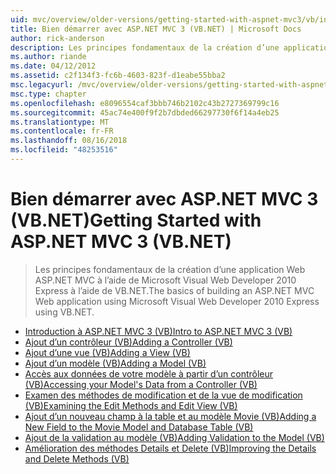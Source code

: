 ```yaml
---
uid: mvc/overview/older-versions/getting-started-with-aspnet-mvc3/vb/index
title: Bien démarrer avec ASP.NET MVC 3 (VB.NET) | Microsoft Docs
author: rick-anderson
description: Les principes fondamentaux de la création d’une application Web ASP.NET MVC à l’aide de Microsoft Visual Web Developer 2010 Express à l’aide de VB.NET.
ms.author: riande
ms.date: 04/12/2012
ms.assetid: c2f134f3-fc6b-4603-823f-d1eabe55bba2
msc.legacyurl: /mvc/overview/older-versions/getting-started-with-aspnet-mvc3/vb
msc.type: chapter
ms.openlocfilehash: e8096554caf3bbb746b2102c43b2727369799c16
ms.sourcegitcommit: 45ac74e400f9f2b7dbded66297730f6f14a4eb25
ms.translationtype: MT
ms.contentlocale: fr-FR
ms.lasthandoff: 08/16/2018
ms.locfileid: "48253516"
---
```

<a name="getting-started-with-aspnet-mvc-3-vbnet"></a><span data-ttu-id="8be13-103">Bien démarrer avec ASP.NET MVC 3 (VB.NET)</span><span class="sxs-lookup"><span data-stu-id="8be13-103">Getting Started with ASP.NET MVC 3 (VB.NET)</span></span>
====================
> <span data-ttu-id="8be13-104">Les principes fondamentaux de la création d’une application Web ASP.NET MVC à l’aide de Microsoft Visual Web Developer 2010 Express à l’aide de VB.NET.</span><span class="sxs-lookup"><span data-stu-id="8be13-104">The basics of building an ASP.NET MVC Web application using Microsoft Visual Web Developer 2010 Express using VB.NET.</span></span>


- [<span data-ttu-id="8be13-105">Introduction à ASP.NET MVC 3 (VB)</span><span class="sxs-lookup"><span data-stu-id="8be13-105">Intro to ASP.NET MVC 3 (VB)</span></span>](intro-to-aspnet-mvc-3.md)
- [<span data-ttu-id="8be13-106">Ajout d’un contrôleur (VB)</span><span class="sxs-lookup"><span data-stu-id="8be13-106">Adding a Controller (VB)</span></span>](adding-a-controller.md)
- [<span data-ttu-id="8be13-107">Ajout d’une vue (VB)</span><span class="sxs-lookup"><span data-stu-id="8be13-107">Adding a View (VB)</span></span>](adding-a-view.md)
- [<span data-ttu-id="8be13-108">Ajout d’un modèle (VB)</span><span class="sxs-lookup"><span data-stu-id="8be13-108">Adding a Model (VB)</span></span>](adding-a-model.md)
- [<span data-ttu-id="8be13-109">Accès aux données de votre modèle à partir d’un contrôleur (VB)</span><span class="sxs-lookup"><span data-stu-id="8be13-109">Accessing your Model's Data from a Controller (VB)</span></span>](accessing-your-models-data-from-a-controller.md)
- [<span data-ttu-id="8be13-110">Examen des méthodes de modification et de la vue de modification (VB)</span><span class="sxs-lookup"><span data-stu-id="8be13-110">Examining the Edit Methods and Edit View (VB)</span></span>](examining-the-edit-methods-and-edit-view.md)
- [<span data-ttu-id="8be13-111">Ajout d’un nouveau champ à la table et au modèle Movie (VB)</span><span class="sxs-lookup"><span data-stu-id="8be13-111">Adding a New Field to the Movie Model and Database Table (VB)</span></span>](adding-a-new-field.md)
- [<span data-ttu-id="8be13-112">Ajout de la validation au modèle (VB)</span><span class="sxs-lookup"><span data-stu-id="8be13-112">Adding Validation to the Model (VB)</span></span>](adding-validation-to-the-model.md)
- [<span data-ttu-id="8be13-113">Amélioration des méthodes Details et Delete (VB)</span><span class="sxs-lookup"><span data-stu-id="8be13-113">Improving the Details and Delete Methods (VB)</span></span>](improving-the-details-and-delete-methods.md)
